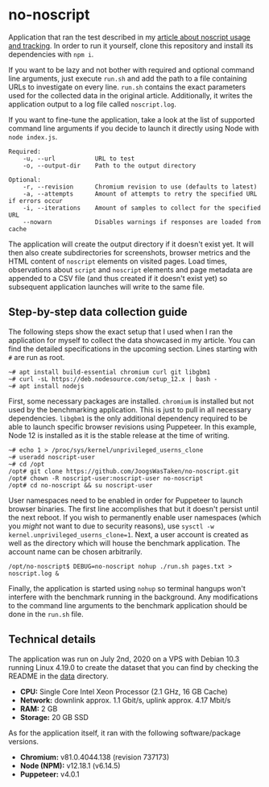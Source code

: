 # no-noscript

Application that ran the test described in my [article about noscript usage and tracking](https://joogswastaken.github.io/posts/no-noscript). In order to run it yourself, clone this repository and install its dependencies with `npm i`.

If you want to be lazy and not bother with required and optional command line arguments, just execute `run.sh` and add the path to a file containing URLs to investigate on every line. `run.sh` contains the exact parameters used for the collected data in the original article. Additionally, it writes the application output to a log file called `noscript.log`.

If you want to fine-tune the application, take a look at the list of supported command line arguments if you decide to launch it directly using Node with `node index.js`.

```
Required:
    -u, --url           URL to test
    -o, --output-dir    Path to the output directory

Optional:
    -r, --revision      Chromium revision to use (defaults to latest)
    -a, --attempts      Amount of attempts to retry the specified URL if errors occur
    -i, --iterations    Amount of samples to collect for the specified URL
    --nowarn            Disables warnings if responses are loaded from cache
```

The application will create the output directory if it doesn't exist yet. It will then also create subdirectories for screenshots, browser metrics and the HTML content of `noscript` elements on visited pages. Load times, observations about `script` and `noscript` elements and page metadata are appended to a CSV file (and thus created if it doesn't exist yet) so subsequent application launches will write to the same file.

## Step-by-step data collection guide

The following steps show the exact setup that I used when I ran the application for myself to collect the data showcased in my article. You can find the detailed specifications in the upcoming section. Lines starting with `#` are run as root.

```
~# apt install build-essential chromium curl git libgbm1
~# curl -sL https://deb.nodesource.com/setup_12.x | bash -
~# apt install nodejs
```

First, some necessary packages are installed. `chromium` is installed but not used by the benchmarking application. This is just to pull in all necessary dependencies. `libgbm1` is the only additional dependency required to be able to launch specific browser revisions using Puppeteer. In this example, Node 12 is installed as it is the stable release at the time of writing.

```
~# echo 1 > /proc/sys/kernel/unprivileged_userns_clone
~# useradd noscript-user
~# cd /opt
/opt# git clone https://github.com/JoogsWasTaken/no-noscript.git
/opt# chown -R noscript-user:noscript-user no-noscript
/opt# cd no-noscript && su noscript-user
```

User namespaces need to be enabled in order for Puppeteer to launch browser binaries. The first line accomplishes that but it doesn't persist until the next reboot. If you wish to permanently enable user namespaces (which you *might* not want to due to security reasons), use `sysctl -w kernel.unprivileged_userns_clone=1`. Next, a user account is created as well as the directory which will house the benchmark application. The account name can be chosen arbitrarily.

```
/opt/no-noscript$ DEBUG=no-noscript nohup ./run.sh pages.txt > noscript.log &
```

Finally, the application is started using `nohup` so terminal hangups won't interfere with the benchmark running in the background. Any modifications to the command line arguments to the benchmark application should be done in the `run.sh` file.

## Technical details

The application was run on July 2nd, 2020 on a VPS with Debian 10.3 running Linux 4.19.0 to create the dataset that you can find by checking the README in the [data](data) directory.

* **CPU:** Single Core Intel Xeon Processor (2.1 GHz, 16 GB Cache)
* **Network:** downlink approx. 1.1 Gbit/s, uplink approx. 4.17 Mbit/s
* **RAM:** 2 GB
* **Storage:** 20 GB SSD

As for the application itself, it ran with the following software/package versions.

* **Chromium:** v81.0.4044.138 (revision 737173)
* **Node (NPM):** v12.18.1 (v6.14.5)
* **Puppeteer:** v4.0.1